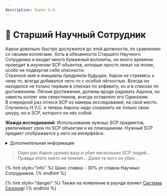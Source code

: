 ```yaml
---
description: Аарон А.А.
---
```


# 🧐 Старший Научный Сотрудник

Аарон довольно быстро дослужился до этой должности, по сравнению со своими коллегами. Хоть в обязанности Старшего Научного Сотрудника и входит много бумажный волокиты, он много времени проводит в изучении SCP объектов, которые просто лежат на полке, особо не подвергая себя опасности.\
Странное имя и инициалы предрекли будущее, Аарон не стремясь к чему то, всегда добивался чего-то с особой лёгкостью. Всегда он находился не только первым в списках по алфавиту, но и в списках по достижениям. Лёгкие достижения, должны вроде радовать Аарона, но зависть коллег или сверстников, всегда оставляло его Одиноким.\
В очередной раз относя SCP из камеры исследований, на своё место. Случилось Н.У.С. и теперь Аарону надо сохранить не только свою шкуру, но и SCP, которого он нёс собой.

**Жажда исследований**: Использование нужных SCP предметов, увеличивает урон по SCP объектам и их помощникам. Нужный SCP предмет отображается у него на интерфейсе.

<details>

<summary>Дополнительная информация</summary>

* **Класс**: Научный Сотрудник
* **Оружие**: Отсутствует
* **Уровень доступа**: Карта Старшего Научного Сотрудника
* **Броня**: Отсутствует
* **Особое снаряжение**: Случайный SCP предмет

</details>

> Один раз Аарон уронил вазу и убил нескольких SCP людей… Правда этого никто не помнит… Даже те кого он убил…

{% hint style="info" %}
Шанс спавна - 30% от спавна Научных Сотрудников.
{% endhint %}

{% hint style="danger" %}
Также на появление в раунде влияет [Система Сезонов](../../server-systems/seasons-system.md)!
{% endhint %}
